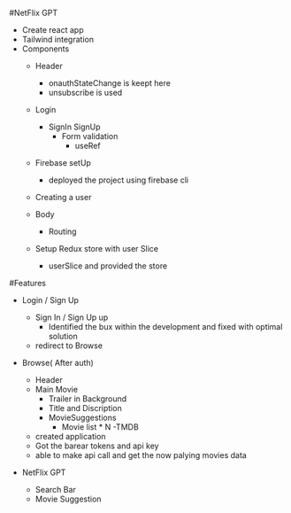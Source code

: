 #NetFlix GPT

- Create react app
- Tailwind integration
- Components
    - Header
        - onauthStateChange is keept here
        - unsubscribe is used
    - Login 
        - SignIn SignUp
            - Form validation
                - useRef

    - Firebase setUp
        - deployed the project using firebase cli
    - Creating a user            
    - Body
        - Routing
    
    - Setup Redux store with user Slice
        - userSlice and provided the store
    

#Features 
- Login / Sign Up
    -   Sign In / Sign Up  up 
        - Identified the bux within the development and 
        fixed with optimal solution
    -   redirect to Browse  
   


- Browse( After auth)
    - Header
    - Main Movie
        - Trailer in Background
        - Title and Discription
        - MovieSuggestions 
            - Movie list * N
-TMDB
    - created application 
    - Got the barear tokens and api key
    - able to make api call and get the now palying movies data

- NetFlix GPT 
     -  Search Bar 
     - Movie Suggestion
     
